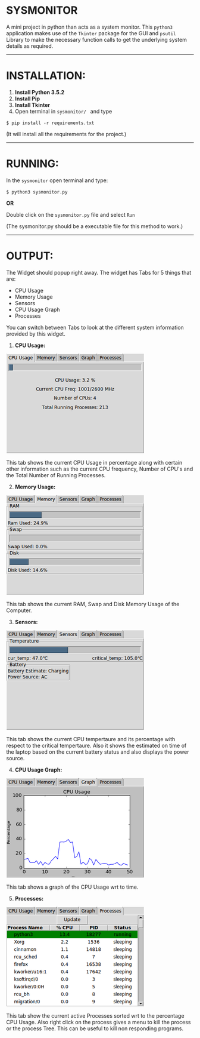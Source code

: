 # SYSMONITOR
A mini project in python than acts as a system monitor. This `python3` application makes use of the `Tkinter` package for the GUI and `psutil` Library to make the necessary function calls to get the underlying system details as required.  
_____________________________________________________________________________________________________________________________________

# INSTALLATION:
1. **Install Python 3.5.2**
2. **Install Pip**
3. **Install Tkinter**
4. Open terminal in `sysmonitor/ ` and type
```shell
$ pip install -r requirements.txt
```
(It will install all the requirements for the project.)

_____________________________________________________________________________________________________________________________________

# RUNNING:

In the `sysmonitor` open terminal and type:
```shell
$ python3 sysmonitor.py
```
**OR**

Double click on the `sysmonitor.py` file and select `Run`

(The sysmonitor.py should be a executable file for this method to work.)
_____________________________________________________________________________________________________________________________________

# OUTPUT:

The Widget should popup right away. The widget has Tabs for 5 things that are:
* CPU Usage
* Memory Usage
* Sensors
* CPU Usage Graph
* Processes

You can switch between Tabs to look at the different system information provided by this widget.

1. **CPU Usage:**

  ![CPU Usage](/screenshots/1.png)

  This tab shows the current CPU Usage in percentage along with certain other information such as the current CPU frequency, Number of CPU's and the Total Number of Running Processes.

2. **Memory Usage:**

  ![Memory Usage](/screenshots/2.png)

  This tab shows the current RAM, Swap and Disk Memory Usage of the Computer.

3. **Sensors:**

  ![Sensors](/screenshots/3.png)

  This tab shows the current CPU tempertaure and its percentage with respect to the critical tempertaure. Also it shows the estimated on time of the laptop based on the current battery status and also displays the power source.

4. **CPU Usage Graph:**

  ![CPU Usage Graph](/screenshots/4.png)

  This tab shows a graph of the CPU Usage wrt to time.

5. **Processes:**

  ![Processes](/screenshots/5.png)

  This tab show the current active Processes sorted wrt to the percentage CPU Usage. Also right click on the process gives a menu to kill the process or the process Tree. This can be useful to kill non responding programs.
